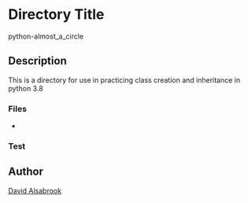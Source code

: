 # Directory Title

python-almost_a_circle

## Description

This is a directory for use in practicing class creation and inheritance
 in python 3.8

### Files

*

### Test

## Author

[David Alsabrook](https://github.com/DAlsabrook)
